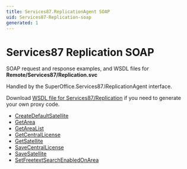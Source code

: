 ```yaml
---
title: Services87.ReplicationAgent SOAP
uid: Services87-Replication-soap
generated: 1
---
```


# Services87 Replication SOAP

SOAP request and response examples, and WSDL files for **Remote/Services87/Replication.svc**

Handled by the <see cref="T:SuperOffice.Services87.IReplicationAgent">SuperOffice.Services87.IReplicationAgent</see> interface.

Download [WSDL file for Services87/Replication](../Services87-Replication.md) if you need to generate your own proxy code.

* [CreateDefaultSatellite](CreateDefaultSatellite.md)
* [GetArea](GetArea.md)
* [GetAreaList](GetAreaList.md)
* [GetCentralLicense](GetCentralLicense.md)
* [GetSatellite](GetSatellite.md)
* [SaveCentralLicense](SaveCentralLicense.md)
* [SaveSatellite](SaveSatellite.md)
* [SetFreetextSearchEnabledOnArea](SetFreetextSearchEnabledOnArea.md)
